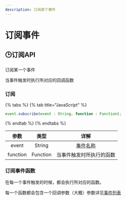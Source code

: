 ```yaml
---
description: 订阅某个事件
---
```


# 订阅事件

## 🕒订阅API

订阅某一个事件

当事件触发时执行所对应的回调函数

### 订阅

{% tabs %}
{% tab title="JavaScript" %}
```javascript
event.subscribe(event : String, function : Function);
```
{% endtab %}
{% endtabs %}

| 参数 | 类型 | 详解 |
| :---: | :---: | :---: |
| event | String | [事件名称](event-list.md) |
| function | Function | 当事件触发时所执行的函数 |

### 订阅事件函数

在每一个事件触发的时候，都会执行所对应的函数。

每一个函数都会包含一个回调参数（大概）参数详见[事件列表](https://null.com)

